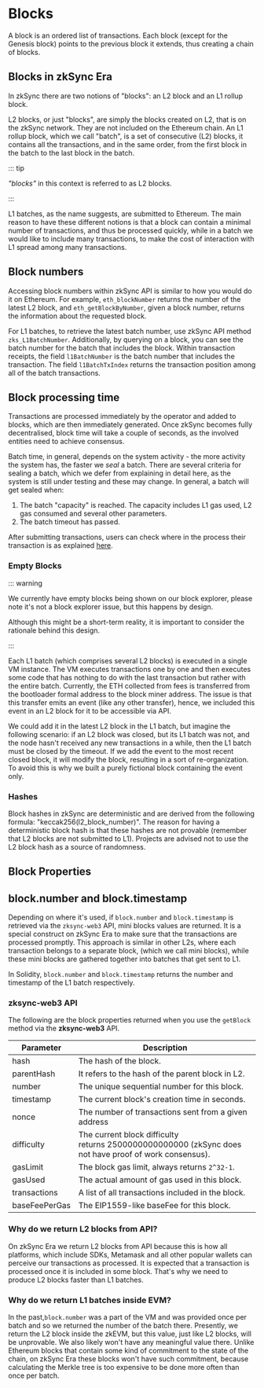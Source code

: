 # Blocks

A block is an ordered list of transactions. Each block (except for the Genesis block) points to the previous block it extends, thus creating a chain of blocks.

## Blocks in zkSync Era

In zkSync there are two notions of "blocks": an L2 block and an L1 rollup block.

L2 blocks, or just "blocks", are simply the blocks created on L2, that is on the zkSync network. They are not included on the Ethereum chain. An L1 rollup block, which we call "batch", is a set of
consecutive (L2) blocks, it contains all the transactions, and in the same order, from the first block in the batch to the last block in the
batch.

::: tip

*"blocks"* in this context is referred to as L2 blocks.

:::

L1 batches, as the name suggests, are submitted to Ethereum. The main reason to have these different notions is that a block can
contain a minimal number of transactions, and thus be processed quickly, while in a batch we would like to include many transactions, to make the cost of interaction with L1 spread among many transactions.

## Block numbers

Accessing block numbers within zkSync API is similar to how you would do it on Ethereum. For example, `eth_blockNumber` returns the number
of the latest L2 block, and `eth_getBlockByNumber`, given a block number, returns the information about the requested block.

For L1 batches, to retrieve the latest batch number, use zkSync API method `zks_L1BatchNumber`.
Additionally, by querying on a block, you can see the batch number for the batch that includes the block.
Within transaction receipts, the field `l1BatchNumber` is the batch number that includes the transaction.
The field `l1BatchTxIndex` returns the transaction position among all of the batch transactions.
## Block processing time

Transactions are processed immediately by the operator and added to blocks, which are then immediately generated. Once zkSync becomes
fully decentralised, block time will take a couple of seconds, as the involved entities need to achieve consensus.

Batch time, in general, depends on the system activity - the more activity the system has, the faster we <em>seal</em> a batch.
There are several criteria for sealing a batch, which we defer from explaining in detail here, as the system is still under testing and
these may change.
In general, a batch will get sealed when:

1. The batch "capacity" is reached. The capacity includes L1 gas used, L2 gas consumed and several other parameters.
2. The batch timeout has passed.

After submitting transactions, users can check where in the process their transaction is as explained [here](../../fundamentals/zkSync.md#zksync-overview).

### Empty Blocks

::: warning

We currently have empty blocks being shown on our block explorer, please note it's not a block explorer issue, but this happens by design.

Although this might be a short-term reality, it is important to consider the rationale behind this design.

:::

Each L1 batch (which comprises several L2 blocks) is executed in a single VM instance. The VM executes transactions one by one and then executes some code that has nothing to do with the last transaction but rather with the entire batch. Currently, the ETH collected from fees is transferred from the bootloader formal address to the block miner address. The issue is that this transfer emits an event (like any other transfer), hence, we included this event in an L2 block for it to be accessible via API.

We could add it in the latest L2 block in the L1 batch, but imagine the following scenario: if an L2 block was closed, but its L1 batch was not, and the node hasn't received any new transactions in a while, then the L1 batch must be closed by the timeout. If we add the event to the most recent closed block, it will modify the block, resulting in a sort of re-organization. 
To avoid this is why we built a purely fictional block containing the event only.

### Hashes

Block hashes in zkSync are deterministic and are derived from the following formula: "keccak256(l2_block_number)".
The reason for having a deterministic block hash is that these hashes are not provable (remember that L2 blocks are not submitted to L1).
Projects are advised not to use the L2 block hash as a source of randomness.
## Block Properties

## block.number and block.timestamp

Depending on where it's used, if `block.number` and `block.timestamp` is retrieved via the `zksync-web3` API, mini blocks values are returned. It is a special construct on zkSync Era to make sure that the transactions are processed promptly. This approach is similar in other L2s, where each transaction belongs to a separate block, (which we call mini blocks), while these mini blocks are gathered together into batches that get sent to L1.

In Solidity, `block.number` and `block.timestamp` returns the number and timestamp of the L1 batch respectively.
### zksync-web3 API

The following are the block properties returned when you use the `getBlock` method via the **zksync-web3** API.

| Parameter     | Description                                                                                           |
| ------------- | ------------------------------------------------------------------------------------------------------|
| hash          | The hash of the block.                                                                                |
| parentHash    | It refers to the hash of the parent block in L2.                                                      |
| number        | The unique sequential number for this block.                                                          |
| timestamp     | The current block's creation time in seconds.                                                         |
| nonce         | The number of transactions sent from a given address                                                  |
| difficulty    | The current block difficulty returns 2500000000000000 (zkSync does not have proof of work consensus). |
| gasLimit      | The block gas limit, always returns `2^32-1`.                                                         |
| gasUsed       | The actual amount of gas used in this block.                                                          |
| transactions  | A list of all transactions included in the block.                                                     |
| baseFeePerGas | The EIP1559-like baseFee for this block.                                                              |

### Why do we return L2 blocks from API?

On zkSync Era we return L2 blocks from API because this is how all platforms, which include SDKs, Metamask and all other popular wallets can perceive our transactions as processed. It is expected that a transaction is processed once it is included in some block. That's why we need to produce L2 blocks faster than L1 batches.

### Why do we return L1 batches inside EVM?

In the past,`block.number` was a part of the VM and was provided once per batch and so we returned the number of the batch there.
Presently, we return the L2 block inside the zkEVM, but this value, just like L2 blocks, will be unprovable. We also likely won't have any meaningful value there. Unlike Ethereum blocks that contain some kind of commitment to the state of the chain, on zkSync Era these blocks won't have such commitment, because calculating the Merkle tree is too expensive to be done more often than once per batch.
